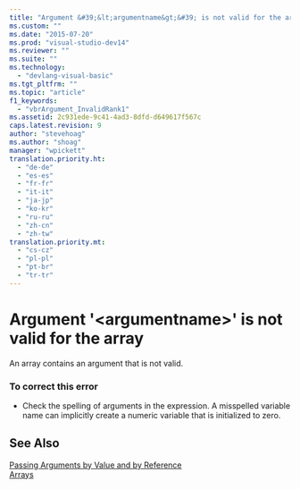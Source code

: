 ```yaml
---
title: "Argument &#39;&lt;argumentname&gt;&#39; is not valid for the array"
ms.custom: ""
ms.date: "2015-07-20"
ms.prod: "visual-studio-dev14"
ms.reviewer: ""
ms.suite: ""
ms.technology: 
  - "devlang-visual-basic"
ms.tgt_pltfrm: ""
ms.topic: "article"
f1_keywords: 
  - "vbrArgument_InvalidRank1"
ms.assetid: 2c931ede-9c41-4ad3-8dfd-d649617f567c
caps.latest.revision: 9
author: "stevehoag"
ms.author: "shoag"
manager: "wpickett"
translation.priority.ht: 
  - "de-de"
  - "es-es"
  - "fr-fr"
  - "it-it"
  - "ja-jp"
  - "ko-kr"
  - "ru-ru"
  - "zh-cn"
  - "zh-tw"
translation.priority.mt: 
  - "cs-cz"
  - "pl-pl"
  - "pt-br"
  - "tr-tr"
---
```

# Argument &#39;&lt;argumentname&gt;&#39; is not valid for the array
An array contains an argument that is not valid.  
  
### To correct this error  
  
-   Check the spelling of arguments in the expression. A misspelled variable name can implicitly create a numeric variable that is initialized to zero.  
  
## See Also  
 [Passing Arguments by Value and by Reference](../../visual-basic/language-reference/procedures/passing-arguments-by-value-and-by-reference.md)   
 [Arrays](../../visual-basic/programming-guide/language-features/arrays/index.md)